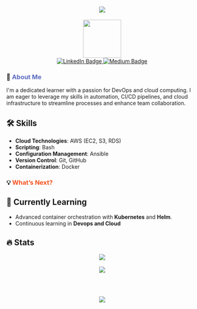 <!-- <img align="right" src="https://visitor-badge.laobi.icu/badge?page_id=salesp07.krajasekhar015" /> -->

<h1 align="center">
    <img src="https://readme-typing-svg.herokuapp.com/?font=Oleo+Script&size=35&center=true&vCenter=true&width=500&height=70&duration=4000&lines=Hi+There!+👋;+I'm+Raja+Sekhar!;" />
</h1>

<div id="header" align="center">
  <img src="https://media.giphy.com/media/lP8xu5t2DLGG045H8F/giphy.gif" width="100"/>
</div>

<div id="badges" align="center">
  <a href="https://www.linkedin.com/in/krajasekhar015">
    <img src="https://img.shields.io/badge/LinkedIn-blue?style=for-the-badge&logo=linkedin&logoColor=white" alt="LinkedIn Badge"/>
  </a>
    
  <a href="https://medium.com/@krajasekhar015">
    <img src="https://img.shields.io/badge/Medium-000000?style=for-the-badge&logo=medium&logoColor=white" alt="Medium Badge"/>
  </a>
</div>

### 🚀 <span style="color: #5C6BC0;">About Me</span>

I'm a dedicated learner with a passion for DevOps and cloud computing. I am eager to leverage my skills in automation, CI/CD pipelines, and cloud infrastructure to streamline processes and enhance team collaboration.

<!-- ### 💻 <span style="color: #FFC107;">Skills & Tools</span>   -->

<!-- 🧑‍💻 Here’s what’s in my tech toolkit: -->

## 🛠️ Skills
- **Cloud Technologies**: AWS (EC2, S3, RDS)
- **Scripting**: Bash
- **Configuration Management**: Ansible
- **Version Control**: Git, GitHub
- **Containerization**: Docker
<!-- - **Monitoring Tools**: Prometheus, Grafana -->

### 💡 <span style="color: #F4511E;">What’s Next?</span>

<!-- 🔭 Exploring:  -->

## 🌱 Currently Learning
- Advanced container orchestration with **Kubernetes** and **Helm**.  
- Continuous learning in **Devops and Cloud**

<h2> 🔥 Stats </h2>
<div align="center">
  <img src="http://github-readme-streak-stats.herokuapp.com?user=krajasekhar015&theme=dark&date_format=M%20j%5B%2C%20Y%5D" /><br/><br/>
  <img src="https://github-readme-stats.vercel.app/api/top-langs/?username=krajasekhar015&layout=compact&theme=vision-friendly-dark" />
</div>

<br></br>

<div align="center">
  <img src="https://readme-typing-svg.herokuapp.com?color=%2336BCF7&center=true&vCenter=true&width=600&lines=Thank+You!!;Have+a+wonderful+day" /><br/><br/><br/>
</div>
